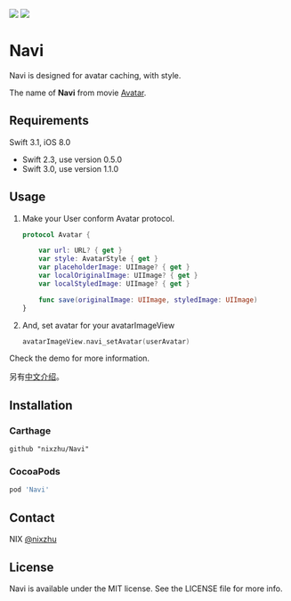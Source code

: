 <p>
<a href="http://cocoadocs.org/docsets/Navi"><img src="https://img.shields.io/cocoapods/v/Navi.svg?style=flat"></a>
<a href="https://github.com/Carthage/Carthage/"><img src="https://img.shields.io/badge/Carthage-compatible-4BC51D.svg?style=flat"></a>
</p>

# Navi

Navi is designed for avatar caching, with style.

The name of **Navi** from movie [Avatar](https://en.wikipedia.org/wiki/Avatar_(2009_film)).

## Requirements

Swift 3.1, iOS 8.0

- Swift 2.3, use version 0.5.0
- Swift 3.0, use version 1.1.0

## Usage

1. Make your User conform Avatar protocol.

	``` swift
	protocol Avatar {

	    var url: URL? { get }
	    var style: AvatarStyle { get }
	    var placeholderImage: UIImage? { get }
	    var localOriginalImage: UIImage? { get }
	    var localStyledImage: UIImage? { get }

	    func save(originalImage: UIImage, styledImage: UIImage)
	}
	```

2. And, set avatar for your avatarImageView

	``` swift
	avatarImageView.navi_setAvatar(userAvatar)
	```

Check the demo for more information.

另有[中文介绍](https://github.com/nixzhu/dev-blog/blob/master/2015-10-08-navi.md)。

## Installation

### Carthage

```ogdl
github "nixzhu/Navi"
```

### CocoaPods

```ruby
pod 'Navi'
```

## Contact

NIX [@nixzhu](https://twitter.com/nixzhu)

## License

Navi is available under the MIT license. See the LICENSE file for more info.

